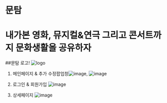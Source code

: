 # 문탐 
# 내가본 영화, 뮤지컬&연극 그리고 콘서트까지 문화생활을 공유하자

##문탐 로고!
![logo](https://user-images.githubusercontent.com/72002228/167826678-63393ff3-578d-431d-94dc-2f948f80c4bf.png)


1. 메인페이지 & 추가 수정팝업창![image](https://user-images.githubusercontent.com/72002228/168017446-525ad298-27d2-477f-80ea-bffe115b174b.png), ![image](https://user-images.githubusercontent.com/72002228/168017784-c4cea18d-96dc-40d6-8eba-0f0ab6863a81.png)

2. 로그인 & 회원가입
 ![image](https://user-images.githubusercontent.com/72002228/168017699-3b22d43d-8a21-4463-8153-f93e7fd8ae92.png)

3. 상세페이지
![image](https://user-images.githubusercontent.com/72002228/168017565-c60afbe0-4008-4ae6-bd55-14b046d934bf.png)

